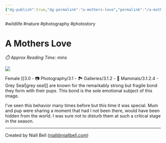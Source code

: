 ```yaml
---
{"dg-publish":true,"dg-permalink":"a-mothers-love","permalink":"/a-mothers-love/","title":"A Mothers Love","hide":true,"noteIcon":null,"created":"2024-04-17T11:57:02.000+01:00","updated":"2024-05-12T22:02:19.000+01:00"}
---
```


#wildlife #nature #photography #photostory 
# A Mothers Love
<p id="reading-time" style="font-style: italic;">⏱️ Approx Reading Time:  <span id="inserted-text"></span> mins</p>

![](https://i.imgur.com/hpoQKL9.png)

Female [[3.0 - 📷 Photography/3.1 - 🏞️ Galleries/3.1.2 - 🐯 Mammals/3.1.2.4 - Grey Seal\|grey seal]] are known for the remarkably strong but fragile bond they form with their pups. This bond is the sole emotional subject of this image.

I’ve seen this behavior many times before but this time it was special. Mum and pup were sharing a moment that had I not been there, would have been hidden from the world. I was sure not to disturb them at such a critical stage in the season.


---
Created by Niall Bell (niall@niallbell.com)